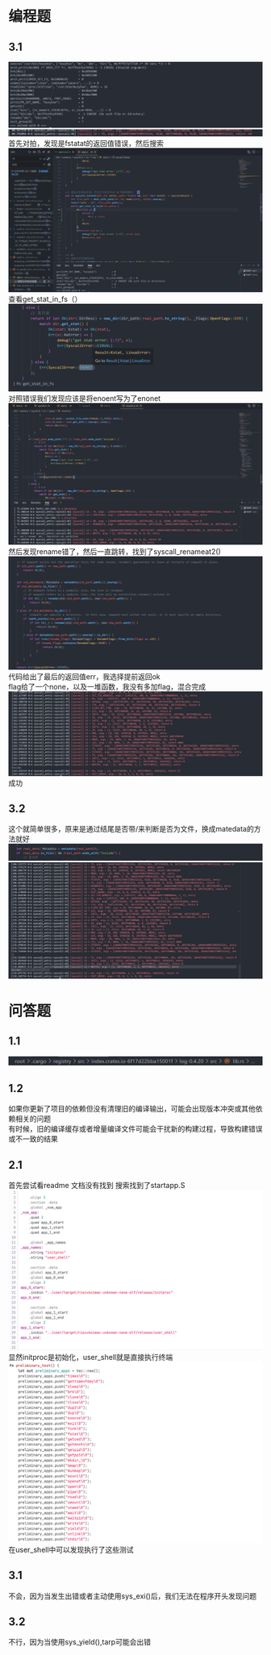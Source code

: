 # 编程题
## 3.1
![Alt text](image-3.png)
![Alt text](<屏幕截图 2023-11-23 222433.png>)
首先对拍，发现是fstatat的返回值错误，然后搜索![Alt text](image-5.png)
查看get_stat_in_fs（）![Alt text](image-6.png)
对照错误我们发现应该是将enoent写为了enonet
![Alt text](<屏幕截图 2023-11-23 222214.png>)
然后发现rename错了，然后一直跳转，找到了syscall_renameat2()
![Alt text](image-7.png)
代码给出了最后的返回值err，我选择提前返回ok  
flag给了一个none，以及一堆函数，我没有多加flag，混合完成
![Alt text](image-8.png)  成功
## 3.2
这个就简单很多，原来是通过结尾是否带/来判断是否为文件，换成matedata的方法就好
![Alt text](<屏幕截图 2023-11-25 143331.png>)
![Alt text](<屏幕截图 2023-11-25 144447.png>)
# 问答题
## 1.1 
![Alt text](image.png)
## 1.2 
如果你更新了项目的依赖但没有清理旧的编译输出，可能会出现版本冲突或其他依赖相关的问题  
有时候，旧的编译缓存或者增量编译文件可能会干扰新的构建过程，导致构建错误或不一致的结果
## 2.1
首先尝试看readme 文档没有找到 搜索找到了startapp.S
![Alt text](image-1.png)
显然initproc是初始化，user_shell就是直接执行终端
![Alt text](image-2.png)
在user_shell中可以发现执行了这些测试
## 3.1
不会，因为当发生出错或者主动使用sys_exi()后，我们无法在程序开头发现问题
## 3.2
不行，因为当使用sys_yield(),tarp可能会出错
